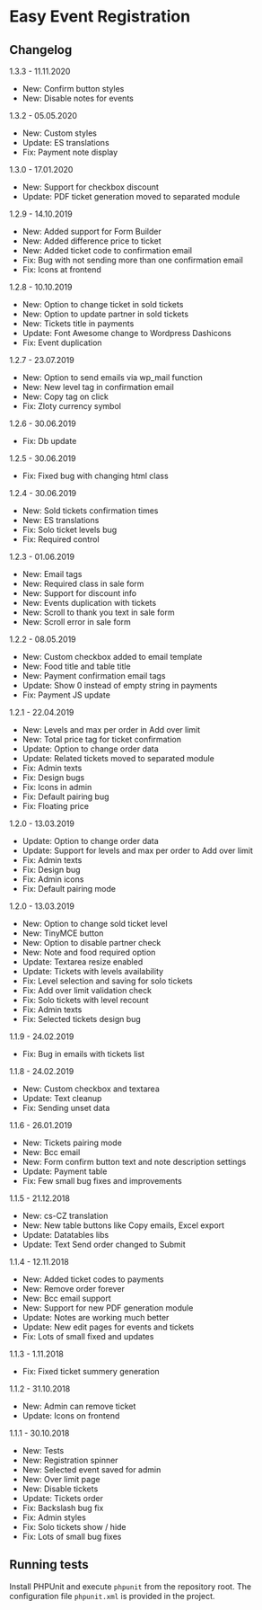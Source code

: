 # Easy Event Registration

Changelog
-------
1.3.3 - 11.11.2020

- New: Confirm button styles
- New: Disable notes for events

1.3.2 - 05.05.2020

- New: Custom styles
- Update: ES translations
- Fix: Payment note display

1.3.0 - 17.01.2020

- New: Support for checkbox discount
- Update: PDF ticket generation moved to separated module

1.2.9 - 14.10.2019

- New: Added support for Form Builder
- New: Added difference price to ticket
- New: Added ticket code to confirmation email
- Fix: Bug with not sending more than one confirmation email
- Fix: Icons at frontend

1.2.8 - 10.10.2019

- New: Option to change ticket in sold tickets
- New: Option to update partner in sold tickets
- New: Tickets title in payments
- Update: Font Awesome change to Wordpress Dashicons
- Fix: Event duplication

1.2.7 - 23.07.2019

- New: Option to send emails via wp_mail function
- New: New level tag in confirmation email
- New: Copy tag on click
- Fix: Zloty currency symbol

1.2.6 - 30.06.2019

- Fix: Db update

1.2.5 - 30.06.2019

- Fix: Fixed bug with changing html class

1.2.4 - 30.06.2019

- New: Sold tickets confirmation times
- New: ES translations
- Fix: Solo ticket levels bug
- Fix: Required control

1.2.3 - 01.06.2019

- New: Email tags
- New: Required class in sale form
- New: Support for discount info
- New: Events duplication with tickets
- New: Scroll to thank you text in sale form
- New: Scroll error in sale form

1.2.2 - 08.05.2019

- New: Custom checkbox added to email template
- New: Food title and table title
- New: Payment confirmation email tags
- Update: Show 0 instead of empty string in payments
- Fix: Payment JS update

1.2.1 - 22.04.2019

- New: Levels and max per order in Add over limit
- New: Total price tag for ticket confirmation
- Update: Option to change order data
- Update: Related tickets moved to separated module
- Fix: Admin texts
- Fix: Design bugs
- Fix: Icons in admin
- Fix: Default pairing bug
- Fix: Floating price

1.2.0 - 13.03.2019

- Update: Option to change order data
- Update: Support for levels and max per order to Add over limit
- Fix: Admin texts
- Fix: Design bug
- Fix: Admin icons
- Fix: Default pairing mode

1.2.0 - 13.03.2019

- New: Option to change sold ticket level
- New: TinyMCE button
- New: Option to disable partner check
- New: Note and food required option
- Update: Textarea resize enabled
- Update: Tickets with levels availability
- Fix: Level selection and saving for solo tickets
- Fix: Add over limit validation check
- Fix: Solo tickets with level recount
- Fix: Admin texts
- Fix: Selected tickets design bug

1.1.9 - 24.02.2019

- Fix: Bug in emails with tickets list

1.1.8 - 24.02.2019

- New: Custom checkbox and textarea
- Update: Text cleanup
- Fix: Sending unset data

1.1.6 - 26.01.2019

- New: Tickets pairing mode
- New: Bcc email
- New: Form confirm button text and note description settings
- Update: Payment table
- Fix: Few small bug fixes and improvements

1.1.5 - 21.12.2018

- New: cs-CZ translation
- New: New table buttons like Copy emails, Excel export
- Update: Datatables libs
- Update: Text Send order changed to Submit

1.1.4 - 12.11.2018

- New: Added ticket codes to payments
- New: Remove order forever
- New: Bcc email support
- New: Support for new PDF generation module
- Update: Notes are working much better
- Update: New edit pages for events and tickets
- Fix: Lots of small fixed and updates

1.1.3 - 1.11.2018

- Fix: Fixed ticket summery generation

1.1.2 - 31.10.2018

- New: Admin can remove ticket
- Update: Icons on frontend

1.1.1 - 30.10.2018

- New: Tests
- New: Registration spinner
- New: Selected event saved for admin
- New: Over limit page
- New: Disable tickets
- Update: Tickets order
- Fix: Backslash bug fix
- Fix: Admin styles
- Fix: Solo tickets show / hide
- Fix: Lots of small bug fixes

## Running tests

Install PHPUnit and execute `phpunit` from the repository root. The configuration file `phpunit.xml` is provided in the project.
